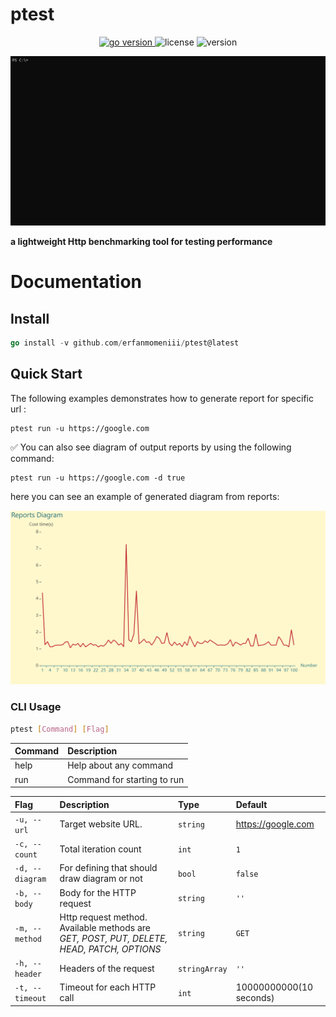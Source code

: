 # ptest
<p align="center">
<a href="https://pkg.go.dev/github.com/mehditeymorian/koi/v3?tab=doc"target="_blank">
    <img src="https://img.shields.io/badge/Go-1.19+-00ADD8?style=for-the-badge&logo=go" alt="go version" />
</a>

<img src="https://img.shields.io/badge/license-MIT-magenta?style=for-the-badge&logo=none" alt="license" />
<img src="https://img.shields.io/badge/Version-1.0.0-red?style=for-the-badge&logo=none" alt="version" />
</p>

<p align="center">
<img src="./assets/gif/ptest.gif" alt="ptest" />
</p>

<b>a lightweight Http benchmarking tool for testing performance</b>

# Documentation

## Install
``` go
go install -v github.com/erfanmomeniii/ptest@latest
```

## Quick Start

The following examples demonstrates how to generate report for specific url :
```
ptest run -u https://google.com
```

✅ You can also see diagram of output reports by using the following command:
```
ptest run -u https://google.com -d true
```
here you can see an example of generated diagram from reports:

<p align="center">
<img src="./assets/photo/diagram.png" alt="ptest" />
</p>

### CLI Usage

```bash
ptest [Command] [Flag]
```

| Command  | Description                   | 
|:---------|:------------------------------|
| help     | Help about any command        |
| run      | Command for starting to run   |

| Flag                | Description                                                                                 | Type           | Default                  |
|:--------------------|:--------------------------------------------------------------------------------------------|:---------------|:-------------------------|
| `-u, --url`         | Target website URL.                                                                         | `string`       | https://google.com       |
| `-c, --count`       | Total iteration count                                                                       | `int`          | `1`                      |
| `-d, --diagram`     | For defining that should draw diagram or not                                                | `bool`         | `false`                  |
| `-b, --body`        | Body for the HTTP request                                                                   | `string`       | `''`                     |
| `-m, --method`      | Http request method. Available methods  are *GET, POST, PUT, DELETE, HEAD, PATCH, OPTIONS*  | `string`       | `GET`                    |
| `-h, --header`      | Headers of the request                                                                      | `stringArray`  | `''`                     |
| `-t, --timeout`     | Timeout for each HTTP call                                                                  | `int`          | 10000000000(10 seconds)  |
